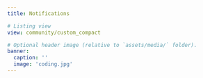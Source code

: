 ```yaml
---
title: Notifications

# Listing view
view: community/custom_compact

# Optional header image (relative to `assets/media/` folder).
banner:
  caption: ''
  image: 'coding.jpg'
---
```

